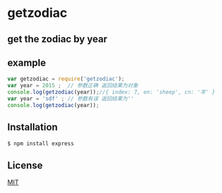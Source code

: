 # getzodiac

## get the zodiac by year

## example

```js
var getzodiac = require('getzodiac');
var year = 2015 ;  // 参数正确 返回结果为对象
console.log(getzodiac(year));//{ index: 7, en: 'sheep', cn: '羊' }
var year = 'sdf' ; // 参数有误 返回结果为''
console.log(getzodiac(year)); 
```

## Installation

```bash
$ npm install express
```


## License

  [MIT](LICENSE)

